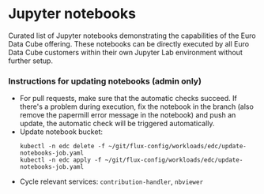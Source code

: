 # Jupyter notebooks

Curated list of Jupyter notebooks demonstrating the capabilities of the Euro Data Cube offering. These notebooks can be directly executed by all Euro Data Cube customers within their own Jupyter Lab environment without further setup.

### Instructions for updating notebooks (admin only)

* For pull requests, make sure that the automatic checks succeed. If there's a problem during execution, fix the notebook in the branch (also remove the papermill error message in the notebook) and push an update, the automatic check will be triggered automatically.
* Update notebook bucket:  
  ```
  kubectl -n edc delete -f ~/git/flux-config/workloads/edc/update-notebooks-job.yaml
  kubectl -n edc apply -f ~/git/flux-config/workloads/edc/update-notebooks-job.yaml
  ```
* Cycle relevant services: `contribution-handler`, `nbviewer`
